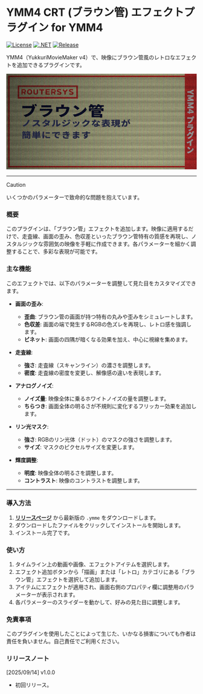 # YMM4 CRT (ブラウン管) エフェクトプラグイン for YMM4

[![License](https://img.shields.io/badge/license-MIT-blue.svg)](LICENSE)
[![.NET](https://img.shields.io/badge/.NET-9.0-purple.svg)](#)
[![Release](https://img.shields.io/github/v/release/routersys/YMM4-CRTEffect.svg)](https://github.com/routersys/YMM4-CRTEffect/releases)

YMM4（YukkuriMovieMaker v4）で、映像にブラウン管風のレトロなエフェクトを追加できるプラグインです。

![image](https://github.com/routersys/YMM4-CRT/blob/master/CRT.png)

---

> [!CAUTION]
> いくつかのパラメーターで致命的な問題を抱えています。

### 概要

このプラグインは、「ブラウン管」エフェクトを追加します。映像に適用するだけで、走査線、画面の歪み、色収差といったブラウン管特有の質感を再現し、ノスタルジックな雰囲気の映像を手軽に作成できます。各パラメーターを細かく調整することで、多彩な表現が可能です。

### 主な機能

このエフェクトでは、以下のパラメーターを調整して見た目をカスタマイズできます。

- **画面の歪み**:
    - **歪曲**: ブラウン管の画面が持つ特有の丸みや歪みをシミュレートします。
    - **色収差**: 画面の端で発生するRGBの色ズレを再現し、レトロ感を強調します。
    - **ビネット**: 画面の四隅が暗くなる効果を加え、中心に視線を集めます。

- **走査線**:
    - **強さ**: 走査線（スキャンライン）の濃さを調整します。
    - **密度**: 走査線の密度を変更し、解像感の違いを表現します。

- **アナログノイズ**:
    - **ノイズ量**: 映像全体に乗るホワイトノイズの量を調整します。
    - **ちらつき**: 画面全体の明るさが不規則に変化するフリッカー効果を追加します。

- **リン光マスク**:
    - **強さ**: RGBのリン光体（ドット）のマスクの強さを調整します。
    - **サイズ**: マスクのピクセルサイズを変更します。

- **輝度調整**:
    - **明度**: 映像全体の明るさを調整します。
    - **コントラスト**: 映像のコントラストを調整します。

---

### 導入方法

1. **[リリースページ](https://github.com/routersys/YMM4-CRT/releases)** から最新版の `.ymme` をダウンロードします。
2. ダウンロードしたファイルをクリックしてインストールを開始します。
3. インストール完了です。

### 使い方
1. タイムライン上の動画や画像、エフェクトアイテムを選択します。
2. エフェクト追加ボタンから「描画」または「レトロ」カテゴリにある「ブラウン管」エフェクトを選択して追加します。
3. アイテムにエフェクトが適用され、画面右側のプロパティ欄に調整用のパラメーターが表示されます。
4. 各パラメーターのスライダーを動かして、好みの見た目に調整します。

### 免責事項

このプラグインを使用したことによって生じた、いかなる損害についても作者は責任を負いません。自己責任でご利用ください。

### リリースノート
[2025/09/14] v1.0.0
- 初回リリース。
